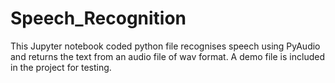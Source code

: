 # Speech_Recognition

This Jupyter notebook coded python file recognises speech using PyAudio and returns the text from an audio file of wav format. A demo file is included in the project for testing.
